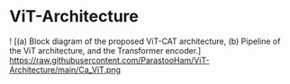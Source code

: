 # ViT-Architecture

! [(a) Block diagram of the proposed ViT-CAT architecture, (b) Pipeline of the ViT architecture, and the Transformer encoder.] https://raw.githubusercontent.com/ParastooHam/ViT-Architecture/main/Ca_ViT.png